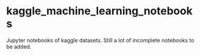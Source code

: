 # kaggle_machine_learning_notebooks
Jupyter notebooks of kaggle datasets. Still a lot of incomplete notebooks to be added.
